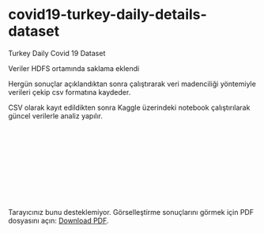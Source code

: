 # covid19-turkey-daily-details-dataset
Turkey Daily Covid 19 Dataset

Veriler HDFS ortamında saklama eklendi

Hergün sonuçlar açıklandıktan sonra çalıştırarak veri madenciliği yöntemiyle verileri çekip csv formatına kaydeder.

CSV olarak kayıt edildikten sonra Kaggle üzerindeki notebook çalıştırılarak güncel verilerle analiz yapılır.

<object data="https://github.com/birolemekli/covid19-turkey-daily-details-dataset/blob/master/Visualization-Kaggle.pdf" type="application/pdf" width="700px" height="700px">
    <embed src="https://github.com/birolemekli/covid19-turkey-daily-details-dataset/blob/master/Visualization-Kaggle.pdf">
        <p>Tarayıcınız bunu desteklemiyor. Görselleştirme sonuçlarını görmek için PDF dosyasını açın: <a href="https://github.com/birolemekli/covid19-turkey-daily-details-dataset/blob/master/Visualization-Kaggle.pdf">Download PDF</a>.</p>
    </embed>
</object>
